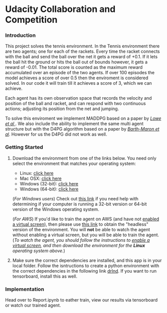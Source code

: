 [//]: # (Image References)



#  Udacity Collaboration and Competition

### Introduction

This project solves the tennis environment. In the Tennis environment there are two agents; one for each of the rackets. Every time the racket connects with the ball and send the ball over the net it gets a reward of +0.1. If it lets the ball hit the ground or hits the ball out of bounds however, it gets a reward of -0.01. The total score is counted as the maximum reward accumulated over an episode of the two agents. If over 100 episodes the model achieves a score of over 0.5 then the enviroment is considered solved. In our code it will train till it achieves a score of 3, which we can achieve.

Each agent has its own observation space that records the velocity and position of the ball and racket, and can respond with two continuous actions; adjusting its position from the net and jumping.

To solve this enviroment we implement MADDPG based on a paper by [*Lowe et al* ](https://arxiv.org/pdf/1706.02275.pdf). We also include the ability to implement the same multi agent structure but with the D4PG algorithm based on a paper by [*Barth-Maron et al*](https://arxiv.org/pdf/1804.08617.pdf). However for us the D4PG did not work as well.
### Getting Started

1. Download the environment from one of the links below.  You need only select the environment that matches your operating system:
    - Linux: [click here](https://s3-us-west-1.amazonaws.com/udacity-drlnd/P3/Tennis/Tennis_Linux.zip)
    - Mac OSX: [click here](https://s3-us-west-1.amazonaws.com/udacity-drlnd/P3/Tennis/Tennis.app.zip)
    - Windows (32-bit): [click here](https://s3-us-west-1.amazonaws.com/udacity-drlnd/P3/Tennis/Tennis_Windows_x86.zip)
    - Windows (64-bit): [click here](https://s3-us-west-1.amazonaws.com/udacity-drlnd/P3/Tennis/Tennis_Windows_x86_64.zip)
    
    (_For Windows users_) Check out [this link](https://support.microsoft.com/en-us/help/827218/how-to-determine-whether-a-computer-is-running-a-32-bit-version-or-64) if you need help with determining if your computer is running a 32-bit version or 64-bit version of the Windows operating system.

    (_For AWS_) If you'd like to train the agent on AWS (and have not [enabled a virtual screen](https://github.com/Unity-Technologies/ml-agents/blob/master/docs/Training-on-Amazon-Web-Service.md)), then please use [this link](https://s3-us-west-1.amazonaws.com/udacity-drlnd/P3/Tennis/Tennis_Linux_NoVis.zip) to obtain the "headless" version of the environment.  You will **not** be able to watch the agent without enabling a virtual screen, but you will be able to train the agent.  (_To watch the agent, you should follow the instructions to [enable a virtual screen](https://github.com/Unity-Technologies/ml-agents/blob/master/docs/Training-on-Amazon-Web-Service.md), and then download the environment for the **Linux** operating system above._)

2. Make sure the correct dependencies are installed, and this app is in your local folder. Follow the isntructions to create a python environment with the correct dependencies in the following link [drlnd](https://github.com/udacity/deep-reinforcement-learning#dependencies). If you want to run tensorboard, install this as well.

### Implementation

Head over to Report.ipynb to eather train, view our results via tensorboard or watch our trained agent. 
